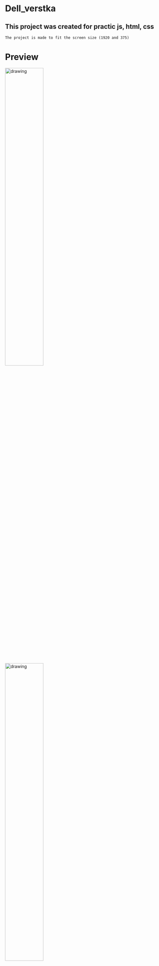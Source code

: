 # Dell_verstka

## This project was created for practic js, html, css
`The project is made to fit the screen size (1920 and 375)`
# Preview

<img src="https://github.com/kolibri0/Dell_verstka/assets/99971966/bcc952c6-494b-4823-a0a0-615e45c5be65" alt="drawing" width="50%"/>

<img src="https://github.com/kolibri0/Dell_verstka/assets/99971966/07b91002-9d12-4d11-89d8-b15d3b4ce720" alt="drawing" width="50%"/>
